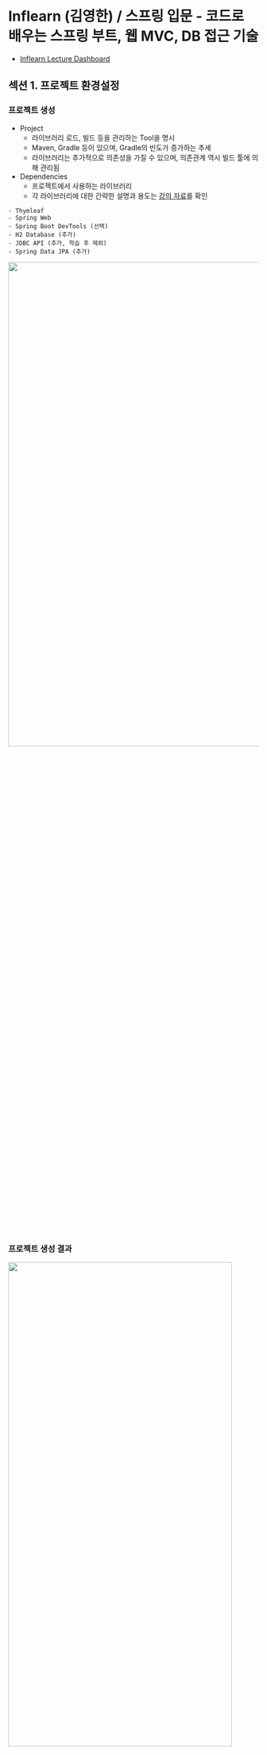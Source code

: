 # Inflearn (김영한) / 스프링 입문 - 코드로 배우는 스프링 부트, 웹 MVC, DB 접근 기술

- [Inflearn Lecture Dashboard](https://www.inflearn.com/course/%EC%8A%A4%ED%94%84%EB%A7%81-%EC%9E%85%EB%AC%B8-%EC%8A%A4%ED%94%84%EB%A7%81%EB%B6%80%ED%8A%B8/dashboard)

## 섹션 1. 프로젝트 환경설정
### 프로젝트 생성
- Project 
  - 라이브러리 로드, 빌드 등을 관리하는 Tool을 명시
  - Maven, Gradle 등이 있으며, Gradle의 빈도가 증가하는 추세
  - 라이브러리는 추가적으로 의존성을 가질 수 있으며, 의존관계 역시 빌드 툴에 의해 관리됨
- Dependencies 
  - 프로젝트에서 사용하는 라이브러리
  - 각 라이브러리에 대한 간략한 설명과 용도는 [강의 자료](etc/스프링%20입문%20-%20코드로%20배우는%20스프링%20부트,%20웹%20MVC,%20DB%20접근%20기술%20v2021-12-01_2.pdf)를 확인
```
- Thymleaf
- Spring Web
- Spring Boot DevTools (선택)
- H2 Database (추가)
- JDBC API (추가, 학습 후 제외)
- Spring Data JPA (추가)
```
<a href="https://start.spring.io/">
  <img src="../Image/start-spring-io.png" width="600" height="50%">
</a>

### 프로젝트 생성 결과
<img src="../Image/basic-structure.png" width="450" height="50%">

- src/main : 실제 소스 및 Resource
  - java : 실제 패키지 & 소스 파일
  - resource : java 소스 파일을 제외한 xml, html, property와 같은 설정 파일
- src/test : 테스트 코드 부분
- pom.xml, build.gradle : 프로젝트에 대한 라이브러리 정보

### 프로젝트 실행 & JAR 파일 생성
```sh
# 프로젝트 실행
./gradlew bootRun

# jar 생성
./gradlew build

# jar 실행
## 구형 배포 방식 : Tomcat에 war 파일을 업로드
## 최근 배포 방식 : 해당 서버에서 jar 파일을 실행
java -jar build/libs/introduction-0.0.1-SNAPSHOT.jar

# Build 결과물 clean
./gradlew clean
```

## 섹션 2. 스프링 웹 개발 기초
- 웹 서버를 개발하는 3가지의 방법
- Spring boot 웹 어플리케이션 실행 시, 내부적으로 Tomcat을 실행
- 외부의 모든 요청에 대해 컨트롤러에서 처리 여부를 확인
  - 컨트롤러 처리 불가능 -> [정적 컨텐츠](#정적-컨텐츠)
  - 컨트롤러 처리, 화면 응답 -> [MVC와 템플릿 엔진](#mvc와-템플릿-엔진)
  - 컨트롤러 처리, 데이터 응답 -> [API](#api)

### 정적 컨텐츠
- resources/static에서 해당 자원을 찾아 있는 그대로 전달
- 정적 내용 이외에 데이터 바인딩, 코딩 등은 불가능
- [resources/static/index.html](src/main/resources/static/index.html)이 스프링의 Default Welcome Page
- [resources/static/hello-static.html](src/main/resources/static/hello-static.html) 역시 추가적인 조작 없이 그대로 사용됨

### MVC와 템플릿 엔진
- 서버에서 정적 html이 아닌 동적으로 생성된 html을 전달하고자 함
- 스프링에서 Model, View, Controller 패턴 기능을 제공 
- **템플릿 처리 과정**
  1. 사용자로부터 요청을 받은 톰캣은 스프링에게 해당 요청을 전달
  2. 스프링은 해당 요청을 처리할 수 있는 컨트롤러와 메소드를 확인 (@Controller와 @RequestMapping, @GetMapping 등을 사용)
  3. 컨트롤러 안에서 입력 받은 내용(@RequestParam, Model 등)을 바탕으로 해당 요청을 처리. 이때 화면에서 사용될 정보는 Model 객체에, 템플릿으로 활용될 파일의 이름은 리턴 값(문자열)으로 명시
  4. 스프링이 반환된 ViewName(문자열)을 viewResolver에게 전달하면, viewResolver가 화면을 찾아 템플릿 엔진에 연결
  5. 템플릿 엔진(Thymleaf 등)이 html과 Model을 바탕으로 랜더링을 진행한 후 사용자에게 반환
```java
// package com.example.introduction.controller;
// import something;

@Controller
public class HelloController {
    @GetMapping("hello")
    public String hello(Model model) {
        model.addAttribute("data", "Hello World!");
        return "hello"; // resources/templates/hello.html
    }
    @GetMapping("hello-mvc")
    public String helloMvc(@RequestParam("name") String name, Model model) {
        model.addAttribute("name", name);
        return "hello-template"; // resources/templates/hello-template.html
    }
// ...
```

### API
- Json 데이터 구조 포맷으로 데이터를 전달
- Controller에 실행 메소드 상단에 @ResponseBody를 선언
  - viewResolver 대신 HttpMessageConverter가 동작(스프링 부트의 자동 설정)
  - HTTP의 body에 문자 내용을 직접 반환(html body tag가 아님!)
  - @ResponseBody와 @Controller의 합성이 @RestController
- byte 처리 등등 기타 여러 HttpMessageConverter가 기본으로 등록되어 있음
  - 클라이언트의 HTTP Accept 해더와 컨트롤러 반환 타입 정보를 조합하여 HttpMessageConverter가 선택됨
  - 메소드가 문자열을 반환하는 경우, Default 문자 처리 컨버터인 StringHttpMessageConverter가 작동히여 문자열로 반환
  - 객체를 반환하는 경우, Default 객체 처리 컨버터인 MappingJackson2HttpMessageConverter가 작동하여 Json으로 반환
  - 객체를 Json으로 변경해주는 여러 라이브러리가 존재(Jackson, Gson ... )
```java
// package com.example.introduction.controller;
// import something;

@Controller
public class HelloController {
    // ...
    @GetMapping("hello-string")
    @ResponseBody
    public String helloString(@RequestParam("name") String name) {
        return "hello " + name; // StringHttpMessageConverter 작동
    }
    @GetMapping("hello-api")
    @ResponseBody
    public Hello helloApi(@RequestParam("name") String name) {
        Hello hello = new Hello();
        hello.setName(name);
        return hello; // MappingJackson2HttpMessageConverter 작동, Hello 객체를 Json으로 전달
    }
    static class Hello { // 사용자에게 전달할 객체
        private String name;
        public String getName() { return name; }
        public void setName(String name) { this.name = name; }
    }
}
```

## 섹션 3. 회원 관리 예제 - 백엔드 개발
- 매우 간단한 요구사항을 통해 레이어드 아키텍쳐와 테스트 코드를 실습
  - 컨트롤러 : 웹 MVC의 컨트롤러 역할
  - 서비스 : 핵심 비즈니스 로직 구현
  - 리포지토리 : 데이터베이스에 접근, 도메인 객체를 DB에 저장하고 관리
  - 도메인 : 비즈니스 도메인 객체, 예) 회원, 주문 등 주로 데이터베이스에 저장, 관리
- 비즈니스 요구사항 정리
  - 회원 데이터 : id(시스템이 정하는 Long), name(사용자가 입력하는 String)
  - 회원 등록과 조회 기능
  - 데이터 베이스 선정이 이루어지지않음 -> Repository는 인터페이스(역할)로 구현

### 회원 도메인과 리포지토리 개발과 테스트 케이스 작성
- [Member](src/main/java/com/example/introduction/domain/Member.java)
```
특이사항 없음
```
- [MemberRepository](src/main/java/com/example/introduction/repository/MemberRepository.java)
```
# MemberRepository의 save(메소드)의 입력 변수 타입은 무엇이 적절할까?
강의에서는 Member(객체) 타입을 전달받았는데, 기본 타입을 전달받아 내부에서 객체를 생성한 후에 기능을 수행해도 되지 않을까?

안될건 없지만 여러 상황을 고려했을 때, 객체 타입을 입력받는 것이 바람직할 것 같다.

1. 현재는 저장하고자 하는 객체의 구성 요소가 단순함으로 기본 타입으로 입력받아 저장하는 것이 문제가 되지 않을 것이다.
하지만 구성 요소가 복잡해진다면 메소드 사용 시, 파라미터 입력 순서 고려해야하는 등의 번거로움이 존재한다.

Member save(String name, String email, String address); // Member 객체가 복잡해지기 시작한다면 ...

또한, Member(객체)의 구성 요소가 변경, 삭제, 추가될 때 인터페이스의 변경이 발생할 가능성이 있으며, 
인터페이스의 구현체 역시 연쇄적인 수정이 불가피하다. 이는 OOP의 SOLID 원칙 중 OCP 원칙을 위반한다.

2. save(메소드)의 역할은 Member(객체)를 저장하는 것이다. 
Member save (String name)는 문자열 name을 저장한다는 의미로 받아들여 질 수 있으며, 동료 개발자를 혼란에 빠트리기에 충분하다.
구현에 반드시 문자열 name을 입력 변수로 받아 저장하는 메소드가 필요하다면, 차라리 saveWithName 만드는 것이 그.나.마. 합리적일 것이다.

------------------------------------------------------------

# 그렇다면 MemberRepository의 save(메소드)의 반환 타입은 무엇이 적절할까? 이에 대한 결과를 Boolean으로 반환해도 되지 않을까? -> 생각해보기

Hint? 입력 변수 타입을 Member 객체로 받게되면 Call By Reference에 의해 원본의 수정이 발생할 가능성이 있다.
```
- [MemoryMemberRepository](src/main/java/com/example/introduction/repository/MemoryMemberRepository.java)
```
Java 8 Stream과 Lambda의 개념과 간략한 사용법을 확인하여 정리
```
- [MemoryMemberRepositoryTest](src/test/java/com/example/introduction/repository/MemoryMemberRepositoryTest.java)
```
JUnit의 개념과 간략한 사용법을 확인하여 정리
```

### 회원 서비스 개발과 테스트 케이스 작성
- [MemberService](src/main/java/com/example/introduction/service/MemberService.java)
```
Java 8 Optional의 개념과 간략한 사용법을 확인하여 정리
```
- [MemberServiceTest](src/test/java/com/example/introduction/service/MemberServiceTest.java)
```
# MemberService와 MemberServiceTest는 코드 작성 중, 객체 간의 의존성에 대한 문제가 발생하고 이를 해결하기 위한 과정이 존재한다.
따라서, 주석을 통해 코드 작성의 흐름과 문제점 그리고 해결 방법을 고민해 보아야한다.

------------------------------------------------------------

# BeforeEach를 통해 MemberService, MemoryMemberRepository 객체를 매번 생성할 필요가 있을까?

1. @BeforeAll을 사용하여 1회만 객체를 생성해도 되지 않을까?
가능하다. 단 BeforeAll의 메소드는 static으로 설정해 주어야하며, 이에 따라 MemberService, MemoryMemberRepository의 선언 역시 static으로 해주어야한다. 

static MemberService memberService;
static MemoryMemberRepository memoryMemberRepository;

@BeforeAll
static void beforeAll() {
    memoryMemberRepository = new MemoryMemberRepository();
    memberService = new MemberService(memoryMemberRepository);
}

Test 클래스의 라이프 사이클을 변경하면 static으로 설정하지 않고도 진행이 가능하다.
(Spring에 관한 주제를 다룸으로 별도로 JUnit을 학습할 때 정리하자)

2. 전역변수 선언과 동시에 객체를 생성해도 되지 않을까?
이 방법 역시 가능하다. 특별한 제약 사항이 없으며, 코드 역시 훨씬 간결해 보인다.

MemoryMemberRepository memoryMemberRepository = new MemoryMemberRepository();
MemberService memberService = new MemberService(memoryMemberRepository);

3. 그렇다면 3가지의 방법 중 어떠한 방법이 가장 합리적인 테스트 객체 생성 방법일까? -> 생각해보기
```

## 섹션 4. 스프링 빈과 의존관계
- 사용자의 요청을 처리하고 적절한 응답을 반환하는 컨트롤러를 작성하고 스프링 빈의 개념과 의존성 설정에 대해 학습하는 것이 목표
- 컨트롤러는 이전에 작성한 서비스 레이어를 이용하는데, 이를 **컨트롤러가 서비스 객체에 의존한다** 혹은 **의존성을 가지고 있다**고 표현함

### 컴포넌트 스캔과 자동 의존관계 설정
- 스프링을 사용한다는 것은 [MemberController](src/main/java/com/example/introduction/controller/MemberController.java)처럼 서비스에 필요한 클래스를 스프링 컨테이너에 등록하고 이를 받아서 사용하겠다는 의미
  - **클래스 안에서 사용할 의존성을 외부(스프링)에서 주입 받아 사용하는 것을 DI(Dependency Injection)라 함**
  - 스프링 컨테이너에 등록되는 객체는 단 하나의 인스턴스(싱글톤 객체)만 생성(Default, 설정 변경 가능하지만 거의 그대로 사용)하여 불필요한 중복을 제거
  - Why? 하나의 서비스 레이어는 여러 컨트롤러에서 사용될 수 있지만 다른 인스턴스일 필요는 없음
- 현재의 MemberService는 순수한 형태의 자바 클래스임으로 스프링 컨테이너가 MemberService의 존재를 알 수 없음, 따라서 실행 시 MemberService를 찾을 수 없다는 오류가 발생함
  - MemberService에 @Service를, MemoryMemberRepository에 @Repository를 각각 추가하면 스프링 컨테이너가 해당 객체를 스프링 빈으로 관리
```java
// package com.example.introduction.service;
// import something;

@Service
// 클래스에 @Service 을 사용하면 스프링이 시작하는 시점에 스프링 컨테이너를 통해 해당 객체(MemberService)를 생성, 관리 
public class MemberService {
  private final MemberRepository memberRepository;

  @Autowired
  // 생성자에 @Autowired 를 사용하면 객체 생성 시점에 해당 생성자를 실행하며, 실행에 필요한 스프링 빈(여기서는 MemberRepository)을 스프링 컨테이너에서 찾아서 연결(주입)해줌
  public MemberService(MemberRepository memberRepository) {
    this.memberRepository = memberRepository;
  }
}

// package com.example.introduction.repository;
// import something;

@Repository
// 클래스에 @Repository 을 사용하면 스프링이 시작하는 시점에 스프링 컨테이너를 통해 해당 객체(MemoryMemberRepository)를 생성, 관리
public class MemoryMemberRepository implements MemberRepository { }
```
- 스프링 빈을 등록하는 방법에는 2가지 방법이 존재하며 위와 같이 @Controller, @Service, @Repository 를 사용하는 것을 컴포넌트 스캔 방식이라함
  - @ComponentScan(@SpringBootApplication의 내부 요소) 이 포함된 클래스의 하위 패키지의 @Component를 포함한 클래스들이 스캔 대상
  - @Controller, @Service, @Repository 내부에는 @Component 가 포함됨
```
# 컴포넌트 스캔 방식의 장단점? -> 생각해보기
```

### 자바 코드로 직접 스프링 빈 등록하기
- 컴포넌트 스캔 방식을 사용(추가 설정이 없는 경우)하면 객체의 생성 및 의존성 연결을 **스프링이 자동으로 진행**함
- 이번에는 개발자가 직접 스프링 빈을 설정할 수 있는 방법을 학습
  - 같은 환경을 가정하기 위해 Controller 클래스 제외한 나머지 클래스들의 어노테이션을 제거
  - [MemberService](src/main/java/com/example/introduction/service/MemberService.java)
  - [MemoryMemberRepository](src/main/java/com/example/introduction/repository/MemoryMemberRepository.java)
- 개발자가 직접 스프링 빈을 설정하기 위해 XML이나 Java코드를 이용할 수 있음
  - XML로 설정하는 방식은 최근에는 잘 사용하지 않으므로 생략
  - Java 코드를 이용하여 스프링 빈을 설정하는 초기 SpringConfig.java 소스
```java
// package com.example.introduction;
// import something;

@Configuration
/*
 스프링이 시작하는 시점에 해당 객체의 @Bean 메소드를 이용하여 스프링 빈을 생성, 등록
 어떠한 구현체를 주입할지 개발자가 Java 코드로 설정할 수 있음
*/
public class SpringConfig {
    @Bean
    // 메소드를 실행하여 반환되는 객체를 스프링 빈에 등록
    public MemberService memberService() {
        // MemberService는 생성자는 MemberRepository 구현체를 필요로 함
        return new MemberService(memberRepository());
    }
    @Bean
    // 메소드를 실행하여 반환되는 객체를 스프링 빈에 등록
    public MemberRepository memberRepository() {
        // MemoryMemberRepository 를 주요 구현체로 사용하는 경우
        return new MemoryMemberRepository();
    }
}
```
- 컨트롤러의 경우, 스프링 빈으로 등록되는 것 이외에도 사용자 요청의 진입점을 나타내야함으로 @Controller 를 그대로 사용
  - 컴포넌트 스캔 방식으로 스프링 빈이 됨으로 중간에 @Bean 을 사용하여 설정할 수 없음
  - 예제에서 컨트롤러가 사용하는 의존성 객체는 @Configuration 에 등록된 내용을 기반으로 연결(주입)되어짐
- 컴포넌트 스캔과 Java 스프링 빈 설정은 각각 장단점이 존재
  - 실무에서는 주로 정형화된 컨트롤러, 서비스, 리포지토리 같은 코드는 컴포넌트 스캔을 사용
  - 컴포넌트 스캔은 코드가 간략하여 편해보이지만 변경 시 여러 코드의 수정이 필요
  - Java 스프링 빈 설정 파일을 운영하면 매우 쉽게 구현체를 변경할 수 있음
  - 정형화되지 않거나, 상황에 따라 구현 클래스를 변경해야 하면 Java 스프링 빈 설정 파일을 사용하는 것이 유리
  - 예제에서는 리포지토리 구현체를 변경할 예정이므로, 컴포넌트 스캔 방식 대신 Java 스프링 빈 설정 파일을 사용
- 컴포넌트 스캔 시, 의존성 주입 방식은 3가지 방식이 존재
```java
/*
 Field Injection
 변경할 수 있는 방법이 아예 없음, 현재는 거의 사용하지 않음
*/
@Autowired private MemberRepository memberRepository;

/*
 Setter Injection
 final로 설정할 수 없으며, set 메소드가 public으로 노출 되어야함
 MemberService가 설정된 이후 변경될 이유가 없을 텐데 변경이 가능함
*/
private MemberService memberService;

@Autowired
public void setMemberService(MemberService memberService) {
    this.memberService = memberService;
}

/*
 Constructor Injection
 의존 관계가 실행(runtime) 중에 동적으로 변하는 경우는 거의 없으므로 생성자 주입을 권장
*/
private final MemberService memberService;

@Autowired
public MemberController(MemberService memberService) {
    this.memberService = memberService;
}
```

## 섹션 5. 회원 관리 예제 - 웹 MVC 개발
- [MemberController](src/main/java/com/example/introduction/controller/MemberController.java)을 통해 회원 가입과 조회 기능을 작성하는 것이 목표

### 회원 웹 기능 - 홈 화면 추가
- [HomeController](src/main/java/com/example/introduction/controller/HomeController.java)와 [home.html](src/main/resources/templates/home.html) 작성
- 외부의 모든 요청에 대해 컨트롤러에서 처리 여부를 **먼저 확인**함으로 [정적 컨텐츠](#정적-컨텐츠)에서 작성한 [index.html](src/main/resources/static/index.html)은 무시됨

### 회원 웹 기능 - 등록
- 사용자가 데이터를 입력하는 화면([createMemberForm.html](src/main/resources/templates/members/createMemberForm.html))과 전달되는 데이터([MemberForm](src/main/java/com/example/introduction/controller/MemberForm.java))형태를 정의
- 스프링이 화면 form/input/name 속성의 값(name)과 MemberForm(name 변수)을 매칭하여 컨트롤러에게 전달
- [MemberController/create](src/main/java/com/example/introduction/controller/MemberController.java)에 등록 기능 작성
- Get은 데이터를 조회할때, Post는 데이터를 서버에 전달할때 사용됨

### 회원 웹 기능 - 조회
- [MemberController/memberList](src/main/java/com/example/introduction/controller/MemberController.java)에 조회 기능 작성
- 템플릿 엔진이 Model안의 데이터를 읽어서(getter) 화면([memberList.html](src/main/resources/templates/members/memberList.html))을 랜더링 

## 섹션 6. 스프링 DB 접근 기술
1. 메모리에 저장되는 데이터는 애플리케이션이 종료되면 삭제됨
2. 작고 쉽게 사용이 가능한 [H2 데이터베이스를 설치](#h2-데이터베이스-설치)하고 [순수 JDBC API](#순수-jdbc)를 통해 데이터를 저장해보기
3. 순수 JDBC의 불편한 방식을 개선하고 SQL에 집중하기 위해 [스프링이 제공하는 JdbcTemplate](#스프링-jdbctemplate) 적용
4. 개발자가 직접 SQL을 작성하지 않고 객체를 DB에 저장, 관리할 수 있게끔 지원하는 [JPA](#jpa) 적용
5. 스프링에서 JPA를 쉽게 사용할 수 있게 추상화한 기술인 [스프링 데이터 JPA](#스프링-데이터-jpa) 적용

### H2 데이터베이스 설치
- [H2 Database 다운로드](https://h2database.com/h2-2019-10-14.zip) (클릭 시 해당 강의에서 사용하는 버전으로 다운로드)
- 압축 해제 후, Shell Script에 실행 권한 부여 및 실행
```sh
# 폴더 이동
cd h2/bin

# Mac을 사용하는 경우 실행 권한 부여
chmod 755 h2.sh

# H2 Database 실행
./h2.sh
``` 
- [웹 화면](http://localhost:8082/)에서 DataBase 파일 생성 및 접근
```
jdbc:h2:~/Documents/twil/SpringBootStudy/introduction/etc/test
-> .../etc 에 test.mv.db 가 생성됨

jdbc:h2:tcp://localhost/~/Documents/twil/SpringBootStudy/introduction/etc/test
-> 파일 시스템이 아닌 tcp 소켓으로 접근, JDBC가 사용해야할 정보
```
- 테이블 생성은 [ddl.sql](sql/ddl.sql) 참고

### 순수 JDBC
- [build.gradle](build.gradle)
  - JDBC, H2 데이터베이스 라이브러리 추가
```gradle
implementation 'org.springframework.boot:spring-boot-starter-jdbc' // Java에서 DB에 접근하기 위한 (필수) JDBC 라이브러리
runtimeOnly 'com.h2database:h2' // DB와 연결할 때, 데이터베이스가 제공하는 클라이언트를 사용
```
- [application.properties](src/main/resources/application.properties)
  - DB 접속 시 필요한 정보(spring datasource)를 명시
  - 스프링이 시작하는 시점에 해당 정보를 바탕으로 DB에 연결할 수 있는 DataSource 라는 객체를 생성함
```properties
spring.datasource.url=jdbc:h2:tcp://localhost/~/Documents/twil/SpringBootStudy/introduction/etc/test // 접근 URL 정보
spring.datasource.driver-class-name=org.h2.Driver // 드라이버 종류
spring.datasource.username=sa // DB 사용자 명
```
- [JdbcMemberRepository](src/main/java/com/example/introduction/repository/JdbcMemberRepository.java)
  - JDBC를 이용하여 MemberRepository 구현
  - 개발자는 스프링이 생성해둔 DataSource 객체의 Connection, PreparedStatement을 통해 SQL을 입력, 실행
  - ResultSet을 통해 반환된 결과를 처리하고 Connection, PreparedStatement, ResultSet을 close
  - 위와 같이 JDBC API로 직접 코딩하는 것은 아주 먼 옛날 이야기, 고대 개발자들이 겪은 어려움을 체험
- JdbcMemberRepository를 사용하게끔 [SpringConfig](src/main/java/com/example/introduction/SpringConfig.java) 수정
- 잘 설계된 OOP에 스프링의 DI를 사용한다면 기존 코드(MemberService 등)를 전혀 손대지 않고, 설정 소스(SpringConfig)의 변경만으로 구현 클래스를 변경할 수 있음
```
JDBC 개념을 확인하여 정리
```

### 스프링 통합 테스트
- 데이터베이스 연결, JDBC 구현 기능을 테스트하고 싶지만 앞서 진행한 방식으로는 테스트를 진행할 수 없음
  - Why? 지금까지의 테스트 코드는 스프링의 도움이 필요 없는 순수한 자바 코드, 스프링이 가지고 있는 DB 정보(DataSource)를 사용할 수 없음
  - But, 스프링이 제공하는 통합 테스트를 진행하면 스프링을 실행시켜 테스트를 진행할 수 있음
- [MemberServiceIntegrationTest](src/test/java/com/example/introduction/service/MemberServiceIntegrationTest.java)
  - 실무에서 통합 테스트보다는 단위 테스트를 더 많이 하는 것을 권장
```
단위 테스트, 통합 테스트의 개념을 확인하여 정리
```

### 스프링 JdbcTemplate
- 순수 Jdbc API와 동일한 환경설정
- [JdbcTemplateMemberRepository](src/main/java/com/example/introduction/repository/JdbcTemplateMemberRepository.java)
  - JdbcTemplate을 이용하여 MemberRepository 구현
  - 스프링 JdbcTemplate과 MyBatis 같은 라이브러리는 JDBC API에서 본 반복 코드를 대부분 제거
  - 템플릿 메소드 패턴과 여러 패턴을 사용하여 코드를 줄인 결과
- JdbcTemplateMemberRepository를 사용하게끔 [SpringConfig](src/main/java/com/example/introduction/SpringConfig.java) 수정
- 많이 편해지긴 했지만 여전히 SQL은 직접 작성해야 함
```
템플릿 메소드 패턴, 콜백의 개념을 확인하여 정리
```

### JPA
- Java Persistence API의 약자로 **Java 진영의 ORM 기술에 대한 표준 명세(인터페이스)** 이며 이를 구현하는 여러 구현체가 있음
  - Hibernate, EclipseLink, DataNucleus 등이 있으며 주로 Hibernate 사용(스프링 Default)
- [build.gradle](build.gradle)
  - JPA 라이브러리 추가, JDBC 라이브러리 제거
  - spring-boot-starter-data-jpa 는 내부에 JDBC 관련 라이브러리를 포함
```gradle
// implementation 'org.springframework.boot:spring-boot-starter-jdbc' // Java에서 DB에 접근하기 위한 (필수) JDBC 라이브러리
implementation 'org.springframework.boot:spring-boot-starter-data-jpa' // JPA 라이브러리 (JDBC 포함)
runtimeOnly 'com.h2database:h2' // DB와 연결할 때, 데이터베이스가 제공하는 클라이언트를 사용
```
- [application.properties](src/main/resources/application.properties)
  - DB 접속 시 필요한 정보(spring datasource)를 명시 + JPA 관련 설정 추가
  - 스프링이 시작하는 시점에 해당 정보를 바탕으로 DB에 연결할 수 있는 EntityManager 라는 객체를 생성함
```properties
spring.jpa.show-sql=true // JPA가 생성하는 SQL을 출력
spring.jpa.hibernate.ddl-auto=none // JPA가 제공하는 테이블 자동 생성 기능(none = 해당 기능 미사용, create = 엔티티 정보를 바탕으로 테이블 자동 생성)
```
- [Member](src/main/java/com/example/introduction/domain/Member.java) 수정
  - JPA에서 제공하는 각종 어노테이션을 통해 객체(Member)와 DB 테이블을 연결할 수 있음
  - SQL과 데이터 중심의 설계에서 객체 중심의 설계로 패러다임을 전환할 수 있음으로 개발 생산성의 증대를 기대할 수 있음
- [JpaMemberRepository](src/main/java/com/example/introduction/repository/JpaMemberRepository.java)
  - JPA를 이용하여 MemberRepository 구현
  - 기존의 중복 코드의 제거뿐만 아니라 Entity 객체의 PK를 기반으로 한 기본적인 CRUD SQL을 대신 생성, 실행
  - PK 기반이 아닌 SQL의 경우, SQL과 유사한 JPQL(객체 지향 쿼리 언어) 작성을 통해 DB 작업을 진행(SQL로 번역이 이루어짐)
- [MemberService](src/main/java/com/example/introduction/service/MemberService.java) 수정
  - JPA를 통한 모든 데이터 조작 과정에는 트랜잭션이 필요함
  - 하나의 비즈니스 로직은 2개 이상의 데이터 조작으로 이루어질 수 있음으로 서비스 계층에 트랜잭션을 추가
- JpaMemberRepository를 사용하게끔 [SpringConfig](src/main/java/com/example/introduction/SpringConfig.java) 수정
- JPA는 스프링만큼 거대한 기술이고, 학습해야 할 분량도 방대함으로 해당 강의에서는 이러한 개념이 있다는 것만 확인
```
JPA의 주요 핵심 개념을 확인하여 정리
```

### 스프링 데이터 JPA
- JPA와 동일한 환경설정
- [SpringDataJpaMemberRepository](src/main/java/com/example/introduction/repository/SpringDataJpaMemberRepository.java)
  - 스프링 데이터 JPA을 이용하여 MemberRepository 구현
  - 스프링 데이터 JPA가 프록시라는 기술을 통해 JpaRepository를 상속받는 인터페이스(SpringDataJpaMemberRepository)를 구현체로 만들어 스프링 빈으로 자동 등록
  - 개발자는 구현 클래스 없이 인터페이스 만으로 개발을 완료하고 스프링 데이터 JPA가 만들어 둔 구현체를 Injection받아 사용, 핵심 비즈니스 로직을 개발하는데 집중
  - JpaRepository의 내부에는 기본적으로 필요한 CRUD 메소드들과 페이징 기능이 자동 제공됨
  - 메소드 이름의 규칙을 가지고 메소드 내용을 직접 생성(findByName, findByNameAndEmail)
- SpringDataJpaMemberRepository를 사용하게끔 [SpringConfig](src/main/java/com/example/introduction/SpringConfig.java) 수정
- 스프링 데이터 JPA 프레임 워크는 JPA를 편리하게 사용하도록 도와주는 기술, 따라서 JPA를 먼저 학습한 후에 스프링 데이터 JPA를 학습하는 것이 바람직
  - 실무에서는 JPA와 스프링 데이터 JPA를 기본으로 사용하고 복잡한 동적 쿼리는 Querydsl이라는 라이브러리를 사용
  - Querydsl로도 해결하기 어려운 쿼리는 JPA가 제공하는 네이티브 쿼리를 사용하거나, 앞서 학습한 스프링 JdbcTemplate, MyBatis를 사용
```
프록시 개념을 확인하여 정리
```

## 섹션 7. AOP
### AOP가 필요한 상황
- AOP를 **언제, 왜** 써야하는지 아는 것이 중요
  - 모든 메소드의 호출 시간을 측정하고 싶다면?
```java
long start = System.currentTimeMillis();
try {
    // 실제 비즈니스 로직
} finally {
    long finish = System.currentTimeMillis();
    long timeMs = finish - start;
    System.out.println("join " + timeMs + "ms");
}
```
- 시간을 측정하는 로직은 공통 관심 사항(cross-cutting concern)
- 실제 비즈니스 로직은 핵심 관심 사항(core concern)
- 공통 관심 사항과 핵심 관심 사항이 섞여서 유지보수가 어려움

### AOP 적용
- AOP(Aspect Oriented Programming, 관점 지향 프로그래밍)의 개념이 등장
  - 공통 관심 사항(cross-cutting concern)과 핵심 관심 사항(core concern)을 분리
  - 시간을 측정하는 로직을 별도의 공통 로직으로 생성하고 원하는 곳에 적용
- [TimeTraceAop](src/main/java/com/example/introduction/aop/TimeTraceAop.java)
  - 공통 관심 내용을 작성하고 적용할 부분을 지정
  - 핵심 관심 사항에 필요한 내용만을 작성할 수 있음
  - 변경 및 유지 보수가 용이
- 스프링 빈 의존성 연결 시 공통 관심 사항을 수행하는 가짜 대상(프록시)를 만들어 내어 진짜 인스턴스 앞에 세워둠
  - 클라이언트 부분에서 의존성을 호출할 때, 프록시가 수행된 후에 진짜 인스턴스가 실행됨
  - DI를 하지 않고 의존성을 직접 생성한다면 불가능한 기술
- 실제 Proxy가 주입되는지 콘솔에 출력해서 확인
  - [MemberService](src/main/java/com/example/introduction/service/MemberService.java)에서 주입받은 MemberRepository Class 확인
- 프록시 개념을 사용하는 AOP 말고도 컴파일 타임에 코드를 덮어 씌우는 방식도 있음

## 섹션 8. 다음으로
- Web MVC, 아키텍쳐와 테스트 코드, DI와 IoC, DB 접근 기술을 넓고 얕게 배워봄
- 이제는 각 기술들의 작동 원리에 대해서 상세하게 학습을 진행하면 됨
- 스프링을 단순히 깊게 이해하는 것보다 실무에서 발생하는 문제들을 잘 해결하는 것이 훨씬 중요

## Reference
- [Template Engine](https://imgzon.tistory.com/97)
- [Call By Reference](https://velog.io/@ahnick/Java-Call-by-Value-Call-by-Reference)
- [Optional](http://www.tcpschool.com/java/java_stream_optional)
- [ConcurrentHashMap](https://devlog-wjdrbs96.tistory.com/269)
- [Java stream](http://tcpschool.com/java/java_stream_creation)
- [Lambda](http://www.tcpschool.com/java/java_lambda_concept)
- [Spring Dependency Injection](https://baek.dev/post/21/)
- [Spring Bean](https://choiyeonho903.tistory.com/11)
- [@Component, @Bean difference](https://ecsimsw.tistory.com/entry/%EC%8A%A4%ED%94%84%EB%A7%81-%EC%BB%A8%ED%85%8C%EC%9D%B4%EB%84%88)
- [Spring Bean 생성 및 사용](https://lazymankook.tistory.com/67)
- [Annotation과 Bean](https://lazymankook.tistory.com/27)
- [H2 Database install path](https://recordsoflife.tistory.com/655)
- [JPA 기본 Annotation 정리](https://www.icatpark.com/entry/JPA-%EA%B8%B0%EB%B3%B8-Annotation-%EC%A0%95%EB%A6%AC)